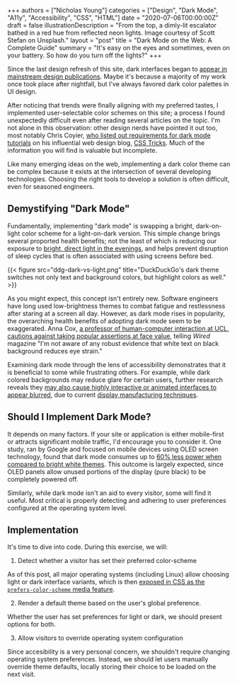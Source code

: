 +++
authors = ["Nicholas Young"]
categories = ["Design", "Dark Mode", "A11y", "Accessibility", "CSS", "HTML"]
date = "2020-07-06T00:00:00Z"
draft = false
illustrationDescription = "From the top, a dimly-lit escalator bathed in a red hue from reflected neon lights. Image courtesy of Scott Stefan on Unsplash."
layout = "post"
title = "Dark Mode on the Web: A Complete Guide"
summary = "It's easy on the eyes and sometimes, even on your battery. So how do you turn off the lights?"
+++

Since the last design refresh of this site, dark interfaces began to [appear in
mainstream design publications][designshack]. Maybe it's because a majority of
my work once took place after nightfall, but I've always favored dark color
palettes in UI design.

After noticing that trends were finally aligning with my preferred tastes,
I implemented user-selectable color schemes on this site; a process I found
unexpectedly difficult even after reading several articles on the topic. I'm
not alone in this observation: other design nerds have pointed it out too, most
notably Chris Coyier, [who listed out requirements for dark mode
tutorials][dark-mode-requirements] on his influential web design blog, [CSS
Tricks][css-tricks]. Much of the information you will find is valuable but
incomplete.

Like many emerging ideas on the web, implementing a dark color theme can be
complex because it exists at the intersection of several developing
technologies. Choosing the right tools to develop a solution is often
difficult, even for seasoned engineers.

## Demystifying "Dark Mode"

Fundamentally, implementing "dark mode" is swapping a bright, dark-on-light
color scheme for a light-on-dark version. This simple change brings several
proported health benefits; not the least of which is reducing our exposure to
[bright, direct light in the evenings][aao], and helps prevent disruption of
sleep cycles that is often associated with using screens before bed.

{{< figure src="ddg-dark-vs-light.png" title="DuckDuckGo's dark theme switches not only text and background colors, but highlight colors as well." >}}

As you might expect, this concept isn't entirely new. Software engineers have
long used low-brightness themes to combat fatigue and restlessness after
staring at a screen all day. However, as dark mode rises in popularity, the
overarching health benefits of adopting dark mode seem to be exaggerated. Anna
Cox, [a professor of human-computer interaction at UCL, cautions against taking
popular assertions at face value][wired], telling *Wired* magazine "I'm not
aware of any robust evidence that white text on black background reduces eye
strain."

Examining dark mode through the lens of accessibility demonstrates that it is
beneficial to some while frustrating others. For example, while dark colored
backgrounds may reduce glare for certain users, further research reveals they
[may also cause highly interactive or animated interfaces to appear
blurred][ux-a11y], due to current [display manufacturing
techniques][wiki-motion-blur].

## Should I Implement Dark Mode?

It depends on many factors. If your site or application is either mobile-first
or attracts significant mobile traffic, I'd encourage you to consider it. One
study, ran by Google and focused on mobile devices using OLED screen
technology, found that dark mode consumes up to [60% less power when compared
to bright white themes][dark-mode-study]. This outcome is largely expected,
since OLED panels allow unused portions of the display (pure black) to be
completely powered off.

Similarly, while dark mode isn't an aid to every visitor, some will find it
useful. Most critical is properly detecting and adhering to user preferences
configured at the operating system level.

## Implementation

It's time to dive into code. During this exercise, we will:

1. Detect whether a visitor has set their preferred color-scheme

As of this post, all major operating systems (including Linux) allow choosing
light or dark interface variants, which is then [exposed in CSS as the
`prefers-color-scheme` media feature][css-color-scheme].

2. Render a default theme based on the user's global preference.

Whether the user has set preferences for light or dark, we should present
options for both.

3. Allow visitors to override operating system configuration

Since accesibility is a very personal concern, we shouldn't require changing
operating system preferences. Instead, we should let users manually override
theme defaults, locally storing their choice to be loaded on the next visit.

[designshack]: https://designshack.net/articles/trends/designing-for-dark-mode/
[dark-mode-requirements]: https://css-tricks.com/lets-say-you-were-going-to-write-a-blog-post-about-dark-mode/
[aao]: https://www.aao.org/eye-health/tips-prevention/should-you-use-night-mode-to-reduce-blue-light
[wired]: https://www.wired.co.uk/article/dark-mode-chrome-android-ios-science
[css-tricks]: https://css-tricks.com
[ux-colors]: https://uxdesign.cc/dark-mode-ui-design-the-definitive-guide-part-1-color-53dcfaea5129
[ux-a11y]: https://uxdesign.cc/accessibility-and-dark-ui-themes-f01001339b65
[wiki-motion-blur]: https://en.wikipedia.org/wiki/Display_motion_blur
[dark-mode-study]: https://www.theverge.com/2018/11/8/18076502/google-dark-mode-android-battery-life
[css-color-scheme]: https://developer.mozilla.org/en-US/docs/Web/CSS/@media/prefers-color-scheme
